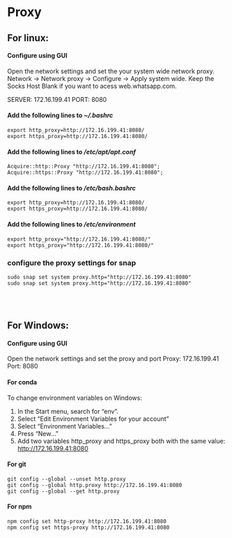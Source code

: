 # Proxy

## For linux:
#### Configure using GUI

Open the network settings and set the your system wide network proxy.
Network -> Network proxy -> Configure -> Apply system wide.
Keep the Socks Host Blank if you want to acess web.whatsapp.com.

SERVER: 172.16.199.41
PORT: 8080

#### Add the following lines to _~/.bashrc_

```
export http_proxy=http://172.16.199.41:8080/ 
export https_proxy=http://172.16.199.41:8080/ 
```

#### Add the following lines to _/etc/apt/apt.conf_

```
Acquire::http::Proxy "http://172.16.199.41:8080"; 
Acquire::https::Proxy "http://172.16.199.41:8080"; 
```

#### Add the following lines to _/etc/bash.bashrc_

```
export http_proxy=http://172.16.199.41:8080/ 
export https_proxy=http://172.16.199.41:8080/ 
```

#### Add the following lines to _/etc/environment_

```
export http_proxy="http://172.16.199.41:8080/"
export https_proxy="http://172.16.199.41:8080/"
```
### configure the proxy settings for snap
```
sudo snap set system proxy.http="http://172.16.199.41:8080"
sudo snap set system proxy.http="http://172.16.199.41:8080"
```

<br><br>
## For Windows:
#### Configure using GUI
Open the network settings and set the proxy and port
Proxy: 172.16.199.41
Port: 8080

#### For conda
To change environment variables on Windows:
1. In the Start menu, search for “env”.
2. Select “Edit Environment Variables for your account”
3. Select “Environment Variables…”
4. Press “New…”
5. Add two variables http_proxy and https_proxy both with the same value: http://172.16.199.41:8080

#### For git
```
git config --global --unset http.proxy
git config --global http.proxy http://172.16.199.41:8080
git config --global --get http.proxy
```

#### For npm
```
npm config set http-proxy http://172.16.199.41:8080
npm config set https-proxy http://172.16.199.41:8080
```
